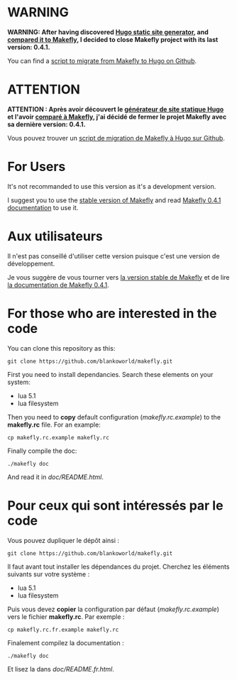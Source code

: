 # WARNING

**WARNING: After having discovered [Hugo static site generator](http://gohugo.io/), and [compared it to Makefly](https://github.com/blankoworld/makefly/wiki/Fonctionnalit%C3%A9s), I decided to close Makefly project with its last version: 0.4.1.**

You can find a [script to migrate from Makefly to Hugo on Github](https://github.com/blankoworld/makefly2hugo).

# ATTENTION

**ATTENTION : Après avoir découvert le [générateur de site statique Hugo](http://gohugo.io/) et l'avoir [comparé à Makefly](https://github.com/blankoworld/makefly/wiki/Fonctionnalit%C3%A9s), j'ai décidé de fermer le projet Makefly avec sa dernière version: 0.4.1.**

Vous pouvez trouver un [script de migration de Makefly à Hugo sur Github](https://github.com/blankoworld/makefly2hugo).

# For Users

It's not recommanded to use this version as it's a development version.

I suggest you to use the [stable version of Makefly](https://github.com/blankoworld/makefly/releases/tag/0.4.1 "Download Makefly 0.4.1 stable version") and read [Makefly 0.4.1 documentation](https://github.com/blankoworld/makefly/blob/master/doc/README.md "Read Makefly 0.4.1 documentation") to use it.

# Aux utilisateurs

Il n'est pas conseillé d'utiliser cette version puisque c'est une version de développement.

Je vous suggère de vous tourner vers [la version stable de Makefly](https://github.com/blankoworld/tag/0.4.1 "Télécharger la version stable 0.4.1 de Makefly") et de lire [la documentation de Makefly 0.4.1](https://github.com/blankoworld/makefly/blob/master/doc/README.md "Lire la documentation de Makefly 0.4.1").

# For those who are interested in the code

You can clone this repository as this:

    git clone https://github.com/blankoworld/makefly.git

First you need to install dependancies. Search these elements on your system:

  * lua 5.1
  * lua filesystem

Then you need to **copy** default configuration (*makefly.rc.example*) to the **makefly.rc** file. For an example:

    cp makefly.rc.example makefly.rc

Finally compile the doc:

    ./makefly doc

And read it in *doc/README.html*.

# Pour ceux qui sont intéressés par le code

Vous pouvez dupliquer le dépôt ainsi : 

    git clone https://github.com/blankoworld/makefly.git

Il faut avant tout installer les dépendances du projet. Cherchez les éléments suivants sur votre système : 

  * lua 5.1
  * lua filesystem

Puis vous devez **copier** la configuration par défaut (*makefly.rc.example*) vers le fichier **makefly.rc**. Par exemple : 

    cp makefly.rc.fr.example makefly.rc

Finalement compilez la documentation : 

    ./makefly doc

Et lisez la dans *doc/README.fr.html*.
